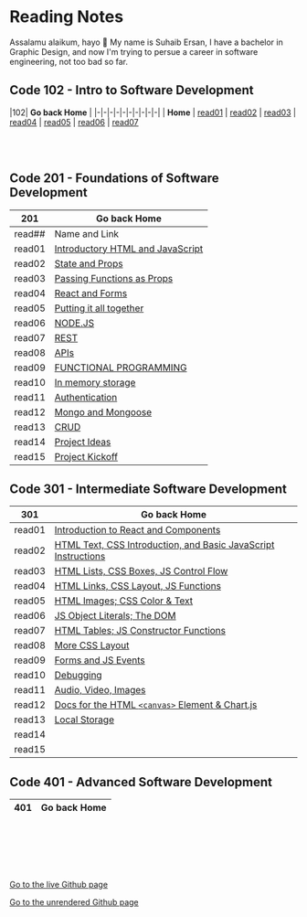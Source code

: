 # Reading Notes

Assalamu alaikum, hayo 👋 My name is Suhaib Ersan, I have a bachelor in Graphic Design, and now I'm trying to persue a career in software engineering, not too bad so far.

## Code 102 - Intro to Software Development

|102| **Go back Home** |
|-|-|-|-|-|-|-|-|-|-|
| **Home** | [read01](https://suhaib-ersan.github.io/reading-notes/read01) | [read02](https://suhaib-ersan.github.io/reading-notes/read02) | [read03](https://suhaib-ersan.github.io/reading-notes/read03) | [read04](https://suhaib-ersan.github.io/reading-notes/read04) | [read05](https://suhaib-ersan.github.io/reading-notes/read05) | [read06](https://suhaib-ersan.github.io/reading-notes/read06) | [read07](https://suhaib-ersan.github.io/reading-notes/read07)

<br/><br/>

## Code 201 - Foundations of Software Development

|201| **Go back Home** |
|-|-|
| read## | Name and Link |
| read01 | [Introductory HTML and JavaScript](https://suhaib-ersan.github.io/reading-notes/201/read01) |
| read02 | [State and Props](https://suhaib-ersan.github.io/reading-notes/201/read02) |
| read03 | [Passing Functions as Props](https://suhaib-ersan.github.io/reading-notes/201/read03) |
| read04 | [React and Forms](https://suhaib-ersan.github.io/reading-notes/201/read04) |
| read05 | [Putting it all together](https://suhaib-ersan.github.io/reading-notes/201/read05) |
| read06 | [NODE.JS](https://suhaib-ersan.github.io/reading-notes/201/read06) |
| read07 | [REST](https://suhaib-ersan.github.io/reading-notes/201/read07) |
| read08 | [APIs](https://suhaib-ersan.github.io/reading-notes/201/read08) |
| read09 | [FUNCTIONAL PROGRAMMING](https://suhaib-ersan.github.io/reading-notes/201/read09) |
| read10 | [In memory storage](https://suhaib-ersan.github.io/reading-notes/201/read10) |
| read11 | [Authentication](https://suhaib-ersan.github.io/reading-notes/201/read11) |
| read12 | [Mongo and Mongoose](https://suhaib-ersan.github.io/reading-notes/201/read12) |
| read13 | [CRUD](https://suhaib-ersan.github.io/reading-notes/201/read13) |
| read14 | [Project Ideas](https://suhaib-ersan.github.io/reading-notes/201/read14) |
| read15 | [Project Kickoff](https://suhaib-ersan.github.io/reading-notes/201/read15) |



## Code 301 - Intermediate Software Development

|301| **Go back Home** |
|-|-|
| read01 | [Introduction to React and Components](https://suhaib-ersan.github.io/reading-notes/301/read01) |
| read02 | [HTML Text, CSS Introduction, and Basic JavaScript Instructions](https://suhaib-ersan.github.io/reading-notes/301/read02) |
| read03 | [HTML Lists, CSS Boxes, JS Control Flow](https://suhaib-ersan.github.io/reading-notes/301/read03) |
| read04 | [HTML Links, CSS Layout, JS Functions](https://suhaib-ersan.github.io/reading-notes/301/read04) |
| read05 | [HTML Images; CSS Color & Text](https://suhaib-ersan.github.io/reading-notes/301/read05) |
| read06 | [JS Object Literals; The DOM](https://suhaib-ersan.github.io/reading-notes/301/read06) |
| read07 | [HTML Tables; JS Constructor Functions](https://suhaib-ersan.github.io/reading-notes/301/read07) |
| read08 | [More CSS Layout](https://suhaib-ersan.github.io/reading-notes/301/read08) |
| read09 | [Forms and JS Events](https://suhaib-ersan.github.io/reading-notes/301/read09) |
| read10 | [Debugging](https://suhaib-ersan.github.io/reading-notes/301/read10) |
| read11 | [Audio, Video, Images](https://suhaib-ersan.github.io/reading-notes/301/read11) |
| read12 | [Docs for the HTML `<canvas>` Element & Chart.js](https://suhaib-ersan.github.io/reading-notes/301/read12) |
| read13 | [Local Storage](https://suhaib-ersan.github.io/reading-notes/301/read13) |
| read14 | [](https://suhaib-ersan.github.io/reading-notes/301/read14) |
| read15 | [](https://suhaib-ersan.github.io/reading-notes/301/read15) |
## Code 401 - Advanced Software Development

|401| **Go back Home** |
|-|-|




<br/><br/> 


<br/><br/>  

[Go to the live Github page](https://suhaib-ersan.github.io/reading-notes/)

[Go to the unrendered Github page](https://github.com/Suhaib-Ersan/reading-notes)
